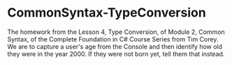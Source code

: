 # CommonSyntax-TypeConversion
The homework from the Lesson 4, Type Conversion, of Module 2, Common Syntax, of the Complete Foundation in C# Course Series from Tim Corey. We are to capture a user's age from the Console and then identify how old they were in the year 2000. If they were not born yet, tell them that instead.
